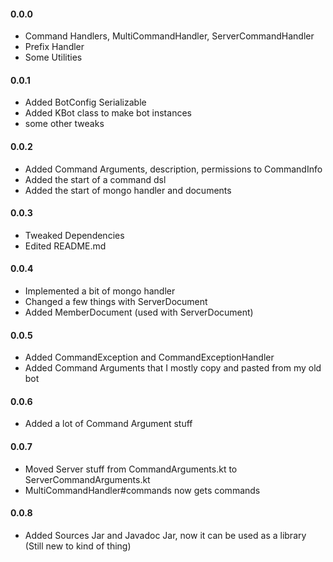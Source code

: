 #### 0.0.0
* Command Handlers, MultiCommandHandler, ServerCommandHandler
* Prefix Handler
* Some Utilities

#### 0.0.1
* Added BotConfig Serializable
* Added KBot class to make bot instances
* some other tweaks

#### 0.0.2
* Added Command Arguments, description, permissions to CommandInfo
* Added the start of a command dsl
* Added the start of mongo handler and documents

#### 0.0.3
* Tweaked Dependencies
* Edited README.md

#### 0.0.4
* Implemented a bit of mongo handler
* Changed a few things with ServerDocument
* Added MemberDocument (used with ServerDocument)

#### 0.0.5
* Added CommandException and CommandExceptionHandler
* Added Command Arguments that I mostly copy and pasted from my old bot

#### 0.0.6
* Added a lot of Command Argument stuff

#### 0.0.7
* Moved Server stuff from CommandArguments.kt to ServerCommandArguments.kt
* MultiCommandHandler#commands now gets commands

#### 0.0.8
* Added Sources Jar and Javadoc Jar, now it can be used as a library
(Still new to kind of thing)